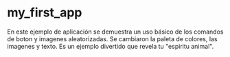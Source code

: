 # my_first_app

En este ejemplo de aplicación se demuestra un uso básico de los comandos de boton y imagenes aleatorizadas. Se cambiaron la paleta de colores, las imagenes y texto. 
Es un ejemplo divertido que revela tu "espiritu animal". 
